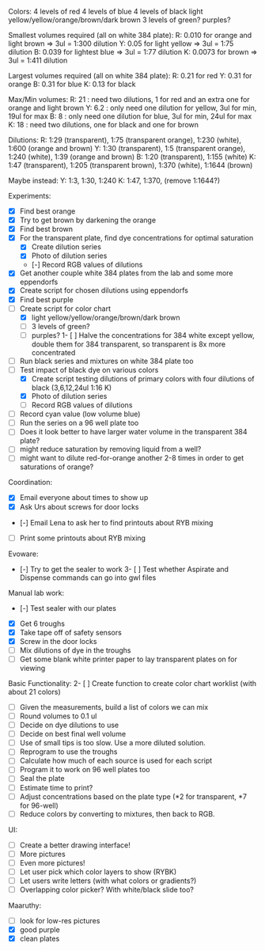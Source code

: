 Colors:
4 levels of red
4 levels of blue
4 levels of black
light yellow/yellow/orange/brown/dark brown
3 levels of green?
purples?

Smallest volumes required (all on white 384 plate):
R: 0.010 for orange and light brown => 3ul = 1:300 dilution
Y: 0.05 for light yellow => 3ul = 1:75 dilution
B: 0.039 for lightest blue => 3ul = 1:77 dilution
K: 0.0073 for brown => 3ul = 1:411 dilution

Largest volumes required (all on white 384 plate):
R: 0.21 for red
Y: 0.31 for orange
B: 0.31 for blue
K: 0.13 for black

Max/Min volumes:
R: 21 : need two dilutions, 1 for red and an extra one for orange and light brown
Y: 6.2 : only need one dilution for yellow, 3ul for min, 19ul for max
B: 8 : only need one dilution for blue, 3ul for min, 24ul for max
K: 18 : need two dilutions, one for black and one for brown

Dilutions:
R: 1:29 (transparent), 1:75 (transparent orange), 1:230 (white), 1:600 (orange and brown)
Y: 1:30 (transparent), 1:5 (transparent orange), 1:240 (white), 1:39 (orange and brown)
B: 1:20 (transparent), 1:155 (white)
K: 1:47 (transparent), 1:205 (transparent brown), 1:370 (white), 1:1644 (brown)

Maybe instead:
Y: 1:3, 1:30, 1:240
K: 1:47, 1:370, (remove 1:1644?)

Experiments:
- [x] Find best orange
- [x] Try to get brown by darkening the orange
- [x] Find best brown
- [x] For the transparent plate, find dye concentrations for optimal saturation
	- [x] Create dilution series
	- [x] Photo of dilution series
	- [-] Record RGB values of dilutions
- [x] Get another couple white 384 plates from the lab and some more eppendorfs
- [x] Create script for chosen dilutions using eppendorfs
- [x] Find best purple
- [ ] Create script for color chart
	- [x] light yellow/yellow/orange/brown/dark brown
	- [ ] 3 levels of green?
	- [ ] purples?
1- [ ] Halve the concentrations for 384 white except yellow, double them for 384 transparent, so transparent is 8x more concentrated
- [ ] Run black series and mixtures on white 384 plate too
- [ ] Test impact of black dye on various colors
	- [x] Create script testing dilutions of primary colors with four dilutions of black (3,6,12,24ul 1:16 K)
	- [x] Photo of dilution series
	- [ ] Record RGB values of dilutions
- [ ] Record cyan value (low volume blue)
- [ ] Run the series on a 96 well plate too
- [ ] Does it look better to have larger water volume in the transparent 384 plate?
- [ ] might reduce saturation by removing liquid from a well?
- [ ] might want to dilute red-for-orange another 2-8 times in order to get saturations of orange?

Coordination:
- [x] Email everyone about times to show up
- [x] Ask Urs about screws for door locks
- [-] Email Lena to ask her to find printouts about RYB mixing
- [ ] Print some printouts about RYB mixing

Evoware:
- [-] Try to get the sealer to work
3- [ ] Test whether Aspirate and Dispense commands can go into gwl files

Manual lab work:
- [-] Test sealer with our plates
- [x] Get 6 troughs
- [x] Take tape off of safety sensors
- [x] Screw in the door locks
- [ ] Mix dilutions of dye in the troughs
- [ ] Get some blank white printer paper to lay transparent plates on for viewing

Basic Functionality:
2- [ ] Create function to create color chart worklist (with about 21 colors)
- [ ] Given the measurements, build a list of colors we can mix
- [ ] Round volumes to 0.1 ul
- [ ] Decide on dye dilutions to use
- [ ] Decide on best final well volume
- [ ] Use of small tips is too slow.  Use a more diluted solution.
- [ ] Reprogram to use the troughs
- [ ] Calculate how much of each source is used for each script
- [ ] Program it to work on 96 well plates too
- [ ] Seal the plate
- [ ] Estimate time to print?
- [ ] Adjust concentrations based on the plate type (*2 for transparent, *7 for 96-well)
- [ ] Reduce colors by converting to mixtures, then back to RGB.

UI:
- [ ] Create a better drawing interface!
- [ ] More pictures
- [ ] Even more pictures!
- [ ] Let user pick which color layers to show (RYBK)
- [ ] Let users write letters (with what colors or gradients?)
- [ ] Overlapping color picker?  With white/black slide too?

Maaruthy:
- [ ] look for low-res pictures
- [x] good purple
- [x] clean plates
